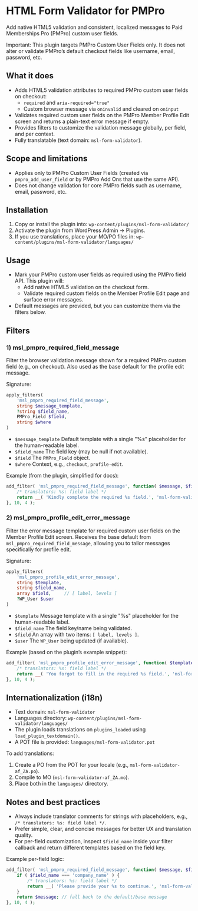 # HTML Form Validator for PMPro

Add native HTML5 validation and consistent, localized messages to Paid Memberships Pro (PMPro) custom user fields.

Important: This plugin targets PMPro Custom User Fields only. It does not alter or validate PMPro’s default checkout fields like username, email, password, etc.

## What it does

- Adds HTML5 validation attributes to required PMPro custom user fields on checkout:
  - `required` and `aria-required="true"`
  - Custom browser message via `oninvalid` and cleared on `oninput`
- Validates required custom user fields on the PMPro Member Profile Edit screen and returns a plain-text error message if empty.
- Provides filters to customize the validation message globally, per field, and per context.
- Fully translatable (text domain: `msl-form-validator`).

## Scope and limitations

- Applies only to PMPro Custom User Fields (created via `pmpro_add_user_field` or by PMPro Add Ons that use the same API).
- Does not change validation for core PMPro fields such as username, email, password, etc.

## Installation

1. Copy or install the plugin into:
   `wp-content/plugins/msl-form-validator/`
2. Activate the plugin from WordPress Admin → Plugins.
3. If you use translations, place your MO/PO files in:
   `wp-content/plugins/msl-form-validator/languages/`

## Usage

- Mark your PMPro custom user fields as required using the PMPro field API. This plugin will:
  - Add native HTML5 validation on the checkout form.
  - Validate required custom fields on the Member Profile Edit page and surface error messages.
- Default messages are provided, but you can customize them via the filters below.

## Filters

### 1) msl_pmpro_required_field_message

Filter the browser validation message shown for a required PMPro custom field (e.g., on checkout). Also used as the base default for the profile edit message.

Signature:

```php
apply_filters(
    'msl_pmpro_required_field_message',
    string $message_template,
    ?string $field_name,
    PMPro_Field $field,
    string $where
)
```

- `$message_template` Default template with a single "%s" placeholder for the human-readable label.
- `$field_name` The field key (may be null if not available).
- `$field` The `PMPro_Field` object.
- `$where` Context, e.g., `checkout`, `profile-edit`.

Example (from the plugin, simplified for docs):

```php
add_filter( 'msl_pmpro_required_field_message', function( $message, $field_name, $field, $where ) {
    /* translators: %s: field label */
    return __( 'Kindly complete the required %s field.', 'msl-form-validator' );
}, 10, 4 );
```

### 2) msl_pmpro_profile_edit_error_message

Filter the error message template for required custom user fields on the Member Profile Edit screen. Receives the base default from `msl_pmpro_required_field_message`, allowing you to tailor messages specifically for profile edit.

Signature:

```php
apply_filters(
    'msl_pmpro_profile_edit_error_message',
    string $template,
    string $field_name,
    array $field,     // [ label, levels ]
    ?WP_User $user
)
```

- `$template` Message template with a single "%s" placeholder for the human-readable label.
- `$field_name` The field key/name being validated.
- `$field` An array with two items: `[ label, levels ]`.
- `$user` The `WP_User` being updated (if available).

Example (based on the plugin’s example snippet):

```php
add_filter( 'msl_pmpro_profile_edit_error_message', function( $template, $field_name, $field, $user ) {
    /* translators: %s: field label */
    return __( 'You forgot to fill in the required %s field.', 'msl-form-validator' );
}, 10, 4 );
```

## Internationalization (i18n)

- Text domain: `msl-form-validator`
- Languages directory: `wp-content/plugins/msl-form-validator/languages/`
- The plugin loads translations on `plugins_loaded` using `load_plugin_textdomain()`.
- A POT file is provided: `languages/msl-form-validator.pot`

To add translations:

1. Create a PO from the POT for your locale (e.g., `msl-form-validator-af_ZA.po`).
2. Compile to MO (`msl-form-validator-af_ZA.mo`).
3. Place both in the `languages/` directory.

## Notes and best practices

- Always include translator comments for strings with placeholders, e.g., `/* translators: %s: field label */`.
- Prefer simple, clear, and concise messages for better UX and translation quality.
- For per-field customization, inspect `$field_name` inside your filter callback and return different templates based on the field key.

Example per-field logic:

```php
add_filter( 'msl_pmpro_required_field_message', function( $message, $field_name, $field, $where ) {
    if ( $field_name === 'company_name' ) {
        /* translators: %s: field label */
        return __( 'Please provide your %s to continue.', 'msl-form-validator' );
    }
    return $message; // fall back to the default/base message
}, 10, 4 );
```
